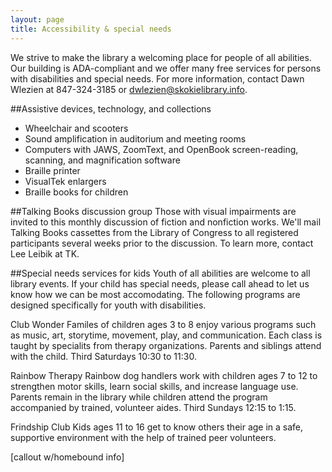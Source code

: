```yaml
---
layout: page
title: Accessibility & special needs
---
```


We strive to make the library a welcoming place for people of all abilities. Our building is ADA-compliant and we offer many free services for persons with disabilities and special needs. For more information, contact Dawn Wlezien at 847-324-3185 or dwlezien@skokielibrary.info.

##Assistive devices, technology, and collections
- Wheelchair and scooters
- Sound amplification in auditorium and meeting rooms
- Computers with JAWS, ZoomText, and OpenBook screen-reading, scanning, and magnification software
- Braille printer
- VisualTek enlargers
- Braille books for children

##Talking Books discussion group
Those with visual impairments are invited to this monthly discussion of fiction and nonfiction works. We'll mail Talking Books cassettes from the Library of Congress to all registered participants several weeks prior to the discussion. To learn more, contact Lee Leibik at TK.

##Special needs services for kids
Youth of all abilities are welcome to all library events. If your child has special needs, please call ahead to let us know how we can be most accomodating. The following programs are designed specifically for youth with disabilities.

Club Wonder
Familes of children ages 3 to 8 enjoy various programs such as music, art, storytime, movement, play, and communication. Each class is taught by specialits from therapy organizations. Parents and siblings attend with the child. Third Saturdays 10:30 to 11:30.

Rainbow Therapy
Rainbow dog handlers work with children ages 7 to 12 to strengthen motor skills, learn social skills, and increase language use. Parents remain in the library while children attend the program accompanied by trained, volunteer aides. Third Sundays 12:15 to 1:15.

Frindship Club
Kids ages 11 to 16 get to know others their age in a safe, supportive environment with the help of trained peer volunteers.

[callout w/homebound info]
